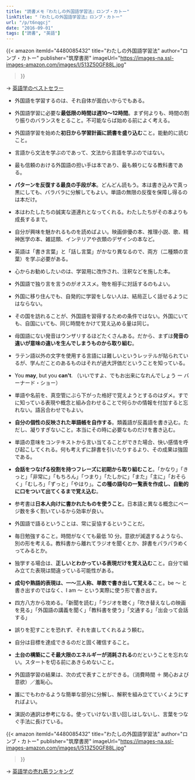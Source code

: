 ```yaml
---
title: "読書メモ『わたしの外国語学習法』ロンブ・カトー"
linkTitle: "『わたしの外国語学習法』ロンブ・カトー"
url: "/p/t6nqgcj"
date: "2016-09-01"
tags: ["読書", "英語"]
---
```


{{< amazon
  itemId="4480085432"
  title="わたしの外国語学習法"
  author="ロンブ・カトー"
  publisher="筑摩書房"
  imageUrl="https://images-na.ssl-images-amazon.com/images/I/513Z50GF88L.jpg"
>}}

→ [英語学のベストセラー](https://amzn.to/3WjGAts")

* 外国語を学習するのは、それ自体が面白いからでもある。
* 外国語学習に必要な**最低限の時間は週10〜12時間**。まず何よりも、時間の割り振りのバランスをとること。不可能ならば始める前によく考える。
* 外国語学習を始めた**初日から学習計画に読書を盛り込む**こと。能動的に読むこと。
* 言語から文法を学ぶのであって、文法から言語を学ぶのではない。
* 最も信頼のおける外国語の担い手は本であり、最も頼りになる教科書である。
* **パターンを反復する最良の手段が本**。どんどん読もう。本は書き込みで真っ黒にしても、バラバラに分解してもよい。単語の無限の反復を保障し得るのは本だけ。
* 本はわたしたちの誠実な道連れとなってくれる。わたしたちがその本よりも成長するまで。
* 自分が興味を魅かれるものを読めばよい。映画俳優の本、推理小説、歌、精神医学の本、雑誌類、インテリアや衣類のデザインの本など。
* 英語は「書き言葉」と「話し言葉」がかなり異なるので、両方（二種類の言葉）を学ぶ必要がある。
* 心からお勧めしたいのは、学習用に改作され、注釈などを施した本。
* 外国語で独り言を言うのがオススメ。物を相手に対話するのもよい。
* 外国に移り住んでも、自発的に学習をしない人は、結局正しく話せるようにはならない。
* その国を訪れることが、外国語を習得するための条件ではない。外国にいても、自国にいても、同じ時間をかけて覚え込める量は同じ。
* 母国語にない発音はウンザリするほどたくさんある。だから、まずは**発音の違いが意味の違いを生んでしまうものから取り組む**。
* ラテン語以外の文字を使用する言語には難しいというレッテルが貼られているが、学んだことのあるものはそれが過大評価だということを知っている。
* You **may**, but you **can't**. （いいですよ、でもお出来になれんでしょう ー バーナード・ショー）
* 単語や名前を、真空管にぶら下がった格好で覚えようとするのはダメ。すでに知っている表現や概念と組み合わせることで何らかの情報を付加すると忘れない。語呂合わせでもよい。
* **自分の個性の反映された単語帳を自作する**。類義語が反義語を書き込む。ただし、凝りすぎないこと。本当にその時に必要なものだけを書き込む。
* 単語の意味をコンテキストから言い当てることができた場合、快い感情を呼び起こしてくれる。何も考えずに辞書を引いたりするより、その成果は強固である。
* **会話をつなげる役割を持つフレーズに初期から取り組むこと**。「かなり」「きっと」「非常に」「もちろん」「つまり」「たしかに」「また」「主に」「おそらく」「むしろ」「ずっと」「やはり」。**この種の語句の一覧表を作成し、自動的に口をついて出てくるまで覚え込む**。
* 参考書は**日本人向けに書かれたものを使うこと**。日本語と異なる概念にページ数を多く割いているから効率が良い。
* 外国語で語るということは、常に妥協するということだ。

* 毎日勉強すること。時間がなくても最低 10 分。意欲が減退するようなら、別の形を考える。教科書から離れてラジオを聞くとか、辞書をパラパラめくってみるとか。
* 独学する場合は、**正しいとわかっている表現だけを覚え込む**こと。自分で組み立てた表現は間違っている可能性がある。
* **成句や熟語的表現は、一〜三人称、単数で書き出して覚える**こと。be 〜 と書き出すのではなく、I am 〜 という実際に使う形で書き出す。
* 四方八方から攻める。「新聞を読む」「ラジオを聴く」「吹き替えなしの映画を見る」「外国語の講義を聞く」「教科書を使う」「文通する」「出会って会話する」
* 誤りを犯すことを恐れず、それを直してくれるよう頼む。
* 自分は目標を達成できるのだと固く確信すること。
* **土台の構築にこそ最大限のエネルギーが消耗される**のだということを忘れない。スタートを切る前にあきらめないこと。
* 外国語学習の結果は、次の式で表すことができる。（消費時間 ＋ 関心および意欲）／羞恥心。
* 誰にでもわかるような簡単な部分に分解し、解釈を組み立てていくようにすればよい。
* 演説の通訳は参考になる。使っていけない言い回しはしないし、言葉をつなぐ手法に長けている。

{{< amazon
  itemId="4480085432"
  title="わたしの外国語学習法"
  author="ロンブ・カトー"
  publisher="筑摩書房"
  imageUrl="https://images-na.ssl-images-amazon.com/images/I/513Z50GF88L.jpg"
>}}

→ [英語学の売れ筋ランキング](https://amzn.to/3WjGAts")
